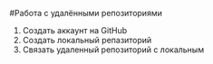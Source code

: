 #Работа с удалёнными репозиториями
1. Создать  аккаунт на  GitHub
2. Создать локальный репазиторий
3. Связать удаленный репозиторий с локальным
